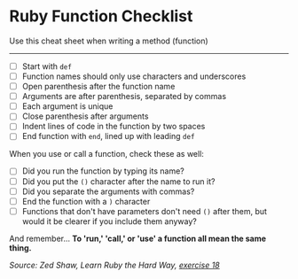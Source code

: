 # Ruby Function Checklist
Use this cheat sheet when writing a method (function)
___

- [ ] Start with `def`
- [ ] Function names should only use characters and underscores
- [ ] Open parenthesis after the function name
- [ ] Arguments are after parenthesis, separated by commas
- [ ] Each argument is unique
- [ ] Close parenthesis after arguments
- [ ] Indent lines of code in the function by two spaces
- [ ] End function with `end`, lined up with leading `def`

When you use or call a function, check these as well:
- [ ] Did you run the function by typing its name?
- [ ] Did you put the `()` character after the name to run it?
- [ ] Did you separate the arguments with commas?
- [ ] End the function with a `)` character
- [ ] Functions that don't have parameters don't need `()` after them, but would it be clearer if you include them anyway?

And remember... **To 'run,' 'call,' or 'use' a function all mean the same thing.**

_Source: Zed Shaw, Learn Ruby the Hard Way, [exercise 18](https://learnrubythehardway.org/book/ex18.html)_
